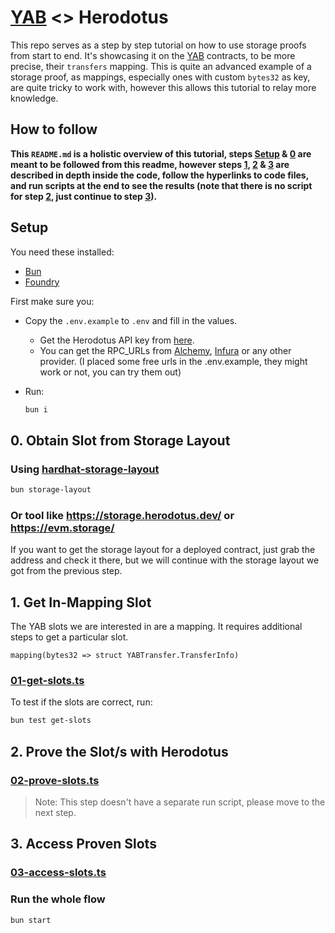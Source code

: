 # [YAB](https://github.com/GrindLabsOrg/yet-another-bridge) <> Herodotus

This repo serves as a step by step tutorial on how to use storage proofs from start to end. It's showcasing it on the [YAB](https://github.com/GrindLabsOrg/yet-another-bridge) contracts, to be more precise, their `transfers` mapping. This is quite an advanced example of a storage proof, as mappings, especially ones with custom `bytes32` as key, are quite tricky to work with, however this allows this tutorial to relay more knowledge.

## How to follow

**This `README.md` is a holistic overview of this tutorial, steps [Setup](#setup) & [0](#0-obtain-slot-from-storage-layout) are meant to be followed from this readme, however steps [1](#1-get-in-mapping-slot), [2](#2-prove-the-slots-with-herodotus) & [3](#3-access-proven-slots) are described in depth inside the code, follow the hyperlinks to code files, and run scripts at the end to see the results (note that there is no script for step [2](#2-prove-the-slots-with-herodotus), just continue to step [3](#3-access-proven-slots)).**

## Setup

You need these installed:

- [Bun](https://bun.sh/)
- [Foundry](https://getfoundry.sh/)

First make sure you:

- Copy the `.env.example` to `.env` and fill in the values.

  - Get the Herodotus API key from [here](https://dashboard.herodotus.dev/).
  - You can get the RPC_URLs from [Alchemy](https://www.alchemy.com/), [Infura](https://infura.io/) or any other provider. (I placed some free urls in the .env.example, they might work or not, you can try them out)

- Run:
  ```bash
  bun i
  ```

## 0. Obtain Slot from Storage Layout

### Using [hardhat-storage-layout](https://www.npmjs.com/package/hardhat-storage-layout)

```bash
bun storage-layout
```

### Or tool like https://storage.herodotus.dev/ or https://evm.storage/

If you want to get the storage layout for a deployed contract, just grab the address and check it there, but we will continue with the storage layout we got from the previous step.

## 1. Get In-Mapping Slot

The YAB slots we are interested in are a mapping. It requires additional steps to get a particular slot.

```solidity
mapping(bytes32 => struct YABTransfer.TransferInfo)
```

### [01-get-slots.ts](./src/steps/01-get-slots.ts)

To test if the slots are correct, run:

```bash
bun test get-slots
```

## 2. Prove the Slot/s with Herodotus

### [02-prove-slots.ts](./src/steps/02-prove-slots.ts)

> Note: This step doesn't have a separate run script, please move to the next step.

## 3. Access Proven Slots

### [03-access-slots.ts](./src/steps/03-access-slots.ts)

### Run the whole flow

```bash
bun start
```
